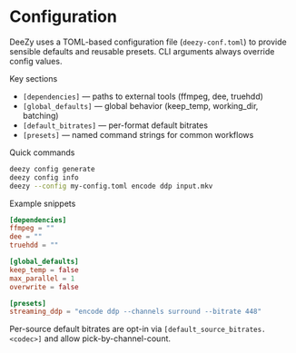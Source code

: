 # Configuration

DeeZy uses a TOML-based configuration file (`deezy-conf.toml`) to provide sensible defaults and reusable presets. CLI arguments always override config values.

Key sections

- `[dependencies]` — paths to external tools (ffmpeg, dee, truehdd)
- `[global_defaults]` — global behavior (keep_temp, working_dir, batching)
- `[default_bitrates]` — per-format default bitrates
- `[presets]` — named command strings for common workflows

Quick commands

```bash
deezy config generate
deezy config info
deezy --config my-config.toml encode ddp input.mkv
```

Example snippets

```toml
[dependencies]
ffmpeg = ""
dee = ""
truehdd = ""

[global_defaults]
keep_temp = false
max_parallel = 1
overwrite = false

[presets]
streaming_ddp = "encode ddp --channels surround --bitrate 448"
```

Per-source default bitrates are opt-in via `[default_source_bitrates.<codec>]` and allow pick-by-channel-count.
